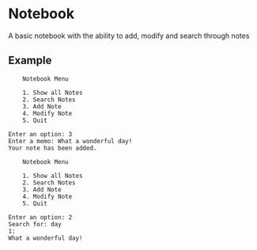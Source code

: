 # Notebook
A basic notebook with the ability to add, modify and search through notes
## Example 
```commandline
    Notebook Menu
    
    1. Show all Notes
    2. Search Notes
    3. Add Note
    4. Modify Note
    5. Quit
    
Enter an option: 3
Enter a memo: What a wonderful day!
Your note has been added.

    Notebook Menu
    
    1. Show all Notes
    2. Search Notes
    3. Add Note
    4. Modify Note
    5. Quit
    
Enter an option: 2
Search for: day
1: 
What a wonderful day!
```

